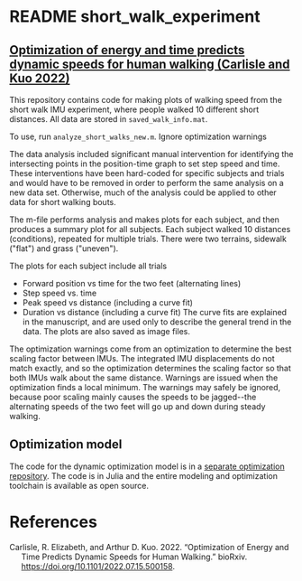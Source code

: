 # README short_walk_experiment #

## [Optimization of energy and time predicts dynamic speeds for human walking (Carlisle and Kuo 2022)](https://github.com/kuo-lab/simplelocomotionmodel)

This repository contains code for making plots of walking speed from the short walk IMU experiment, where people walked 10 different short distances. All data are stored in `saved_walk_info.mat`. 

To use, run `analyze_short_walks_new.m`. Ignore optimization warnings

The data analysis included significant manual intervention for identifying the intersecting points in the position-time graph to set step speed and time. These interventions have been hard-coded for specific subjects and trials and would have to be removed in order to perform the same analysis on a new data set. Otherwise, much of the analysis could be applied to other data for short walking bouts. 

The m-file performs analysis and makes plots for each subject, and then
produces a summary plot for all subjects. Each subject walked 10 distances (conditions),
repeated for multiple trials. There were two terrains, sidewalk ("flat") and
grass ("uneven"). 

The plots for each subject include all trials
* Forward position vs time for the two feet (alternating lines)
* Step speed vs. time
* Peak speed vs distance (including a curve fit)
* Duration vs distance (including a curve fit)
The curve fits are explained in the manuscript, and are used only to describe
the general trend in the data. The plots are also saved as image files.

The optimization warnings come from an optimization to determine the best
scaling factor between IMUs. The integrated IMU displacements do not match
exactly, and so the optimization determines the scaling factor so that
both IMUs walk about the same distance. Warnings are issued when the
optimization finds a local minimum. The warnings may safely be ignored, 
because poor scaling mainly causes the speeds to be jagged--the alternating
speeds of the two feet will go up and down during steady walking.

## Optimization model
The code for the dynamic optimization model is in a [separate optimization repository](https://github.com/kuo-lab/simplelocomotionmodel). The code is in Julia and the entire modeling and optimization toolchain is available as open source.

# References
<div id="refs" class="references csl-bib-body hanging-indent">

<div id="ref-carlisle2022OptimizationEnergyTime" class="csl-entry">

Carlisle, R. Elizabeth, and Arthur D. Kuo. 2022. “Optimization of Energy
and Time Predicts Dynamic Speeds for Human Walking.” bioRxiv.
<https://doi.org/10.1101/2022.07.15.500158>.